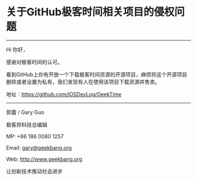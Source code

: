 # 关于GitHub极客时间相关项目的侵权问题 
---

Hi 你好，

感谢对极客时间的认可。

看到GitHub上你有开放一个下载极客时间资源的开源项目，麻烦将这个开源项目删除或者设置为私有，我们发现有人在使用该项目下载资源并售卖。

地址：https://github.com/iOSDevLog/GeekTime




------------------
郭蕾 / Gary Guo

极客邦科技总编辑

MP: +86 186 0080 1257

Email: gary@geekbang.org

Web: http://www.geekbang.org

让创新技术推动社会进步
